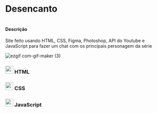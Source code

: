 <h1>Desencanto<h1>
  
  <h4>Descrição</h4>
  Site feito usando HTML, CSS,  Figma, Photoshop, API do Youtube e JavaScript para fazer um  chat com os principais personagem da série 
  
  ![ezgif com-gif-maker (3)](https://user-images.githubusercontent.com/82523921/128638860-335c610a-871b-4d69-9f33-498e183814f1.gif)

<h3>
  <img alt="marcação" width="25" src="https://w7.pngwing.com/pngs/628/269/png-transparent-check-mark-computer-icons-checkbox-others-angle-rectangle-logo.png"> 
  HTML
<h3>
<h3>
  <img alt="marcação" width="25" src="https://w7.pngwing.com/pngs/628/269/png-transparent-check-mark-computer-icons-checkbox-others-angle-rectangle-logo.png"> 
  CSS
<h3>
<h3>
  <img alt="marcação" width="25" src="https://w7.pngwing.com/pngs/628/269/png-transparent-check-mark-computer-icons-checkbox-others-angle-rectangle-logo.png"> 
  JavaScript
<h3>
